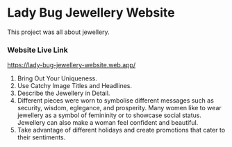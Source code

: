 # Lady Bug Jewellery Website

This project was all about jewellery.

### Website Live Link

https://lady-bug-jewellery-website.web.app/

1. Bring Out Your Uniqueness.
2. Use Catchy Image Titles and Headlines.
3. Describe the Jewellery in Detail.
4. Different pieces were worn to symbolise different messages such as security, wisdom, eglegance, and prosperity. Many women like to wear jewellery as a symbol of femininity or to showcase social status. Jewellery can also make a woman feel confident and beautiful.
5. Take advantage of different holidays and create promotions that cater to their sentiments.